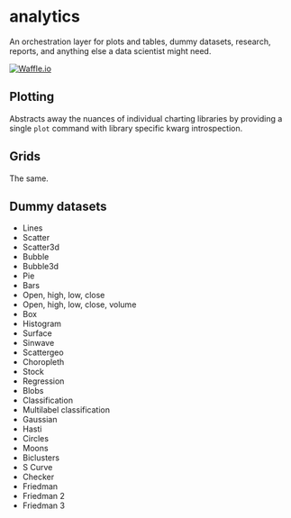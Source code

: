 # analytics
An orchestration layer for plots and tables, dummy datasets, research, reports, and anything else a data scientist might need.

[![Waffle.io](https://badge.waffle.io/timkpaine/analytics.svg?title=Ready)](http://waffle.io/timkpaine/analytics)

## Plotting
Abstracts away the nuances of individual charting libraries by providing a single `plot` command with library specific kwarg introspection.

## Grids
The same.

## Dummy datasets
- Lines
- Scatter
- Scatter3d
- Bubble
- Bubble3d
- Pie
- Bars
- Open, high, low, close
- Open, high, low, close, volume
- Box
- Histogram
- Surface
- Sinwave
- Scattergeo
- Choropleth
- Stock
- Regression
- Blobs
- Classification
- Multilabel classification
- Gaussian
- Hasti
- Circles
- Moons
- Biclusters
- S Curve
- Checker
- Friedman
- Friedman 2
- Friedman 3
